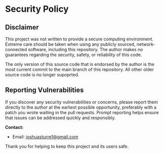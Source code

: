 # Security Policy

## Disclaimer

This project was not written to provide a secure computing environment. Extreme care should be taken when using any publicly sourced, network-connected software, including this repository. The author makes no guarantees regarding the security, safety, or reliability of this code.

The only version of this source code that is endorsed by the author is the most current commit to the main branch of this repository. All other older source code is no longer supoprted.

## Reporting Vulnerabilities

If you discover any security vulnerabilities or concerns, please report them directly to the author at the earliest possible opportunity, preferably with a patch you wrote waiting in the pull requests. Prompt reporting helps ensure that issues can be addressed quickly and responsibly.

**Contact:**

- Email: [joshuasturre1@gmail.com](mailto:joshuasturre1@gmail.com)

Thank you for helping to keep this project and its users safe.
